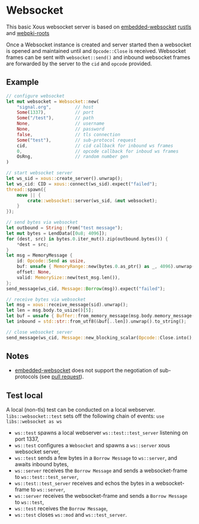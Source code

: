 # Websocket

This basic Xous websocket server is based on [embedded-websocket](https://crates.io/crates/embedded-websocket) [rustls](https://crates.io/crates/rustls) and [webpki-roots](https://crates.io/crates/webpki-roots)

Once a Websocket instance is created and server started then a websocket is opened and maintained until and `Opcode::Close` is received. Websocket frames can be sent with `websocket::send()` and inbound websocket frames are forwarded by the server to the `cid` and `opcode` provided.

## Example

```Rust
// configure websocket
let mut websocket = Websocket::new(
    "signal.org",         // host
    Some(1337),           // port
    Some("/test"),        // path
    None,                 // username
    None,                 // password
    false,                // tls connection
    Some("test"),         // sub-protocol request
    cid,                  // cid callback for inbound ws frames
    0,                    // opcode callback for inboud ws frames
    OsRng,                // random number gen
)

// start websocket server
let ws_sid = xous::create_server().unwrap();
let ws_cid: CID = xous::connect(ws_sid).expect("failed");
thread::spawn({
    move || {
        crate::websocket::server(ws_sid, &mut websocket);
    }
});

// send bytes via websocket
let outbound = String::from("test message");
let mut bytes = LendData([0u8; 4096]);
for (dest, src) in bytes.0.iter_mut().zip(outbound.bytes()) {
    *dest = src;
}
let msg = MemoryMessage {
    id: Opcode::Send as usize,
    buf: unsafe { MemoryRange::new(bytes.0.as_ptr() as _, 4096).unwrap() },
    offset: None,
    valid: MemorySize::new(test_msg.len()),
};
send_message(ws_cid, Message::Borrow(msg)).expect("failed");

// receive bytes via websocket
let msg = xous::receive_message(sid).unwrap();
let len = msg.body.to_usize()[5];
let buf = unsafe { Buffer::from_memory_message(msg.body.memory_message().unwrap()) };
let inbound = std::str::from_utf8(&buf[..len]).unwrap().to_string();

// close websocket server
send_message(ws_cid, Message::new_blocking_scalar(Opcode::Close.into(), 0, 0, 0, 0));
```

## Notes

* [embedded-websocket](https://crates.io/crates/embedded-websocket) does not support the negotiation of sub-protocols (see [pull request](https://github.com/ninjasource/embedded-websocket/pull/10)).

## Test local

A local (non-tls) test can be conducted on a local webserver.
`libs::websocket::test` sets off the following chain of events:
`use libs::websocket as ws`
* `ws::test` spawns a local webserver `ws::test::test_server` listening on port 1337,
* `ws::test` configures a `Websocket` and spawns a `ws::server` xous websocket server,
* `ws::test` sends a few bytes in a `Borrow Message` to `ws::server`, and awaits inbound bytes,
* `ws::server` receives the `Borrow Message` and sends a websocket-frame to `ws::test::test_server`,
* `ws::test::test_server` receives and echos the bytes in a websocket-frame to `ws::server`,
* `ws::server` receives the websocket-frame and sends a `Borrow Message` to `ws::test`,
* `ws::test` receives the `Borrow Message`,
* `ws::test` closes `ws::mod` and `ws::test_server`.

